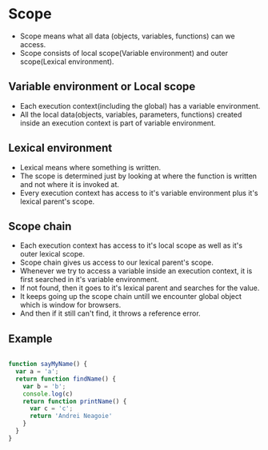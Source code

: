 # Scope

- Scope means what all data (objects, variables, functions) can we access.
- Scope consists of local scope(Variable environment) and outer scope(Lexical environment).

## Variable environment or Local scope

- Each execution context(including the global) has a variable environment.
- All the local data(objects, variables, parameters, functions) created inside an execution context is part of variable environment.

## Lexical environment

- Lexical means where something is written.
- The scope is determined just by looking at where the function is written and not where it is invoked at.
- Every execution context has access to it's variable environment plus it's lexical parent's scope.

## Scope chain

- Each execution context has access to it's local scope as well as it's outer lexical scope.
- Scope chain gives us access to our lexical parent's scope.
- Whenever we try to access a variable inside an execution context, it is first searched in it's variable environment.
- If not found, then it goes to it's lexical parent and searches for the value.
- It keeps going up the scope chain untill we encounter global object which is window for browsers.
- And then if it still can't find, it throws a reference error.

## Example

``` javascript

function sayMyName() {
  var a = 'a';
  return function findName() {
    var b = 'b';
    console.log(c)
    return function printName() {
      var c = 'c';
      return 'Andrei Neagoie'
    }
  }
}

```
